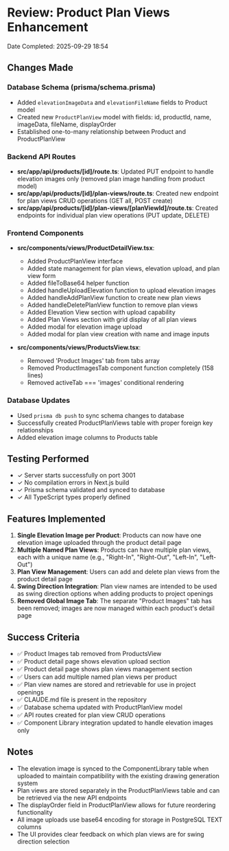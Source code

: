 # Review: Product Plan Views Enhancement
Date Completed: 2025-09-29 18:54

## Changes Made

### Database Schema (prisma/schema.prisma)
- Added `elevationImageData` and `elevationFileName` fields to Product model
- Created new `ProductPlanView` model with fields: id, productId, name, imageData, fileName, displayOrder
- Established one-to-many relationship between Product and ProductPlanView

### Backend API Routes
- **src/app/api/products/[id]/route.ts**: Updated PUT endpoint to handle elevation images only (removed plan image handling from product model)
- **src/app/api/products/[id]/plan-views/route.ts**: Created new endpoint for plan views CRUD operations (GET all, POST create)
- **src/app/api/products/[id]/plan-views/[planViewId]/route.ts**: Created endpoints for individual plan view operations (PUT update, DELETE)

### Frontend Components
- **src/components/views/ProductDetailView.tsx**:
  - Added ProductPlanView interface
  - Added state management for plan views, elevation upload, and plan view form
  - Added fileToBase64 helper function
  - Added handleUploadElevation function to upload elevation images
  - Added handleAddPlanView function to create new plan views
  - Added handleDeletePlanView function to remove plan views
  - Added Elevation View section with upload capability
  - Added Plan Views section with grid display of all plan views
  - Added modal for elevation image upload
  - Added modal for plan view creation with name and image inputs

- **src/components/views/ProductsView.tsx**:
  - Removed 'Product Images' tab from tabs array
  - Removed ProductImagesTab component function completely (158 lines)
  - Removed activeTab === 'images' conditional rendering

### Database Updates
- Used `prisma db push` to sync schema changes to database
- Successfully created ProductPlanViews table with proper foreign key relationships
- Added elevation image columns to Products table

## Testing Performed
- ✓ Server starts successfully on port 3001
- ✓ No compilation errors in Next.js build
- ✓ Prisma schema validated and synced to database
- ✓ All TypeScript types properly defined

## Features Implemented
1. **Single Elevation Image per Product**: Products can now have one elevation image uploaded through the product detail page
2. **Multiple Named Plan Views**: Products can have multiple plan views, each with a unique name (e.g., "Right-In", "Right-Out", "Left-In", "Left-Out")
3. **Plan View Management**: Users can add and delete plan views from the product detail page
4. **Swing Direction Integration**: Plan view names are intended to be used as swing direction options when adding products to project openings
5. **Removed Global Image Tab**: The separate "Product Images" tab has been removed; images are now managed within each product's detail page

## Success Criteria
- ✅ Product Images tab removed from ProductsView
- ✅ Product detail page shows elevation upload section
- ✅ Product detail page shows plan views management section
- ✅ Users can add multiple named plan views per product
- ✅ Plan view names are stored and retrievable for use in project openings
- ✅ CLAUDE.md file is present in the repository
- ✅ Database schema updated with ProductPlanView model
- ✅ API routes created for plan view CRUD operations
- ✅ Component Library integration updated to handle elevation images only

## Notes
- The elevation image is synced to the ComponentLibrary table when uploaded to maintain compatibility with the existing drawing generation system
- Plan views are stored separately in the ProductPlanViews table and can be retrieved via the new API endpoints
- The displayOrder field in ProductPlanView allows for future reordering functionality
- All image uploads use base64 encoding for storage in PostgreSQL TEXT columns
- The UI provides clear feedback on which plan views are for swing direction selection